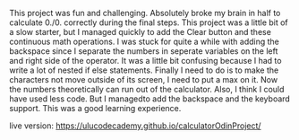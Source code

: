 This project was fun and challenging. Absolutely broke my brain in half to calculate 0./0. correctly during the final steps. 
This project was a little bit of a slow starter, but I managed quickly to add the Clear button and these continuous math operations. 
I was stuck for quite a while with adding the backspace since I separate the numbers in seperate variables on the left and right side
of the operator. It was a little bit confusing because I had to write a lot of nested if else statements. Finally I need to do is to 
make the characters not move outside of its screen, I need to put a max on it. Now the numbers theoretically can run out of the calculator. Also, I think I could have used less code. But I managedto add the backspace and the keyboard support. This was a good learning experience. 

live version: https://ulucodecademy.github.io/calculatorOdinProject/
